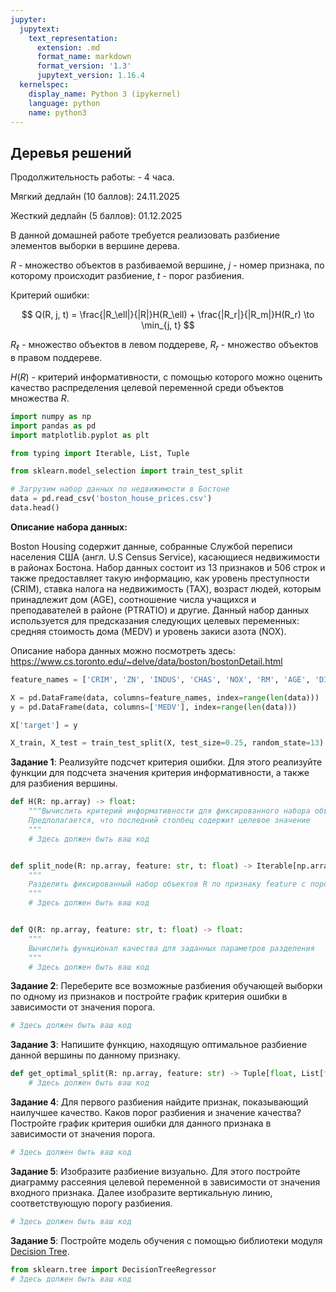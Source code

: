```yaml
---
jupyter:
  jupytext:
    text_representation:
      extension: .md
      format_name: markdown
      format_version: '1.3'
      jupytext_version: 1.16.4
  kernelspec:
    display_name: Python 3 (ipykernel)
    language: python
    name: python3
---
```


<!-- #region id="UqqA7Jph8T2o" -->
## Деревья решений

Продолжительность работы: - 4 часа.

Мягкий дедлайн (10 баллов): 24.11.2025

Жесткий дедлайн (5 баллов): 01.12.2025
<!-- #endregion -->

<!-- #region id="9iAZwRjCeAQO" -->
В данной домашней работе требуется реализовать разбиение элементов выборки в вершине дерева.
<!-- #endregion -->

<!-- #region id="7zl0dnOpd3xX" -->
$R$ - множество объектов в разбиваемой вершине, $j$ - номер признака, по которому происходит разбиение, $t$ - порог разбиения.

Критерий ошибки:

$$
Q(R, j, t) = \frac{|R_\ell|}{|R|}H(R_\ell) + \frac{|R_r|}{|R_m|}H(R_r) \to \min_{j, t}
$$

$R_\ell$ - множество объектов в левом поддереве, $R_r$ - множество объектов в правом поддереве.

$H(R)$ - критерий информативности, с помощью которого можно оценить качество распределения целевой переменной среди объектов множества $R$.
<!-- #endregion -->

```python executionInfo={"elapsed": 2409, "status": "ok", "timestamp": 1696944917459, "user": {"displayName": "Sergey Korpachev", "userId": "09181340988160569540"}, "user_tz": -180} id="kHeOJOhD-TVX"
import numpy as np
import pandas as pd
import matplotlib.pyplot as plt

from typing import Iterable, List, Tuple

from sklearn.model_selection import train_test_split
```

```python executionInfo={"elapsed": 5, "status": "ok", "timestamp": 1696944604231, "user": {"displayName": "Sergey Korpachev", "userId": "09181340988160569540"}, "user_tz": -180} id="D_kJdSOIKL2Z"
# Загрузим набор данных по недвижимости в Бостоне
data = pd.read_csv('boston_house_prices.csv')
data.head()
```

<!-- #region id="b1KE7WIFKp51" -->
**Описание набора данных:**  

Boston Housing содержит данные, собранные Службой переписи населения США (англ. U.S Census Service), касающиеся недвижимости в районах Бостона. Набор данных состоит из 13 признаков и 506 строк и также предоставляет такую информацию, как уровень преступности (CRIM), ставка налога на недвижимость (TAX), возраст людей, которым принадлежит дом (AGE), соотношение числа учащихся и преподавателей в районе (PTRATIO) и другие. Данный набор данных используется для предсказания следующих целевых переменных: средняя стоимость дома (MEDV) и уровень закиси азота (NOX).

Описание набора данных можно посмотреть здесь: https://www.cs.toronto.edu/~delve/data/boston/bostonDetail.html
<!-- #endregion -->

```python executionInfo={"elapsed": 407, "status": "ok", "timestamp": 1696945050297, "user": {"displayName": "Sergey Korpachev", "userId": "09181340988160569540"}, "user_tz": -180} id="3KLql08wLMKy"
feature_names = ['CRIM', 'ZN', 'INDUS', 'CHAS', 'NOX', 'RM', 'AGE', 'DIS', 'RAD', 'TAX', 'PTRATIO', 'B', 'LSTAT']

X = pd.DataFrame(data, columns=feature_names, index=range(len(data)))
y = pd.DataFrame(data, columns=['MEDV'], index=range(len(data)))

X['target'] = y
```

```python executionInfo={"elapsed": 422, "status": "ok", "timestamp": 1696945067442, "user": {"displayName": "Sergey Korpachev", "userId": "09181340988160569540"}, "user_tz": -180} id="QMs9TfkuSme0"
X_train, X_test = train_test_split(X, test_size=0.25, random_state=13)
```

<!-- #region id="hirWI1Vw4Fle" -->
**Задание 1**: 
Реализуйте подсчет критерия ошибки. Для этого реализуйте функции для подсчета значения критерия информативности, а также для разбиения вершины.
<!-- #endregion -->

```python executionInfo={"elapsed": 531, "status": "ok", "timestamp": 1696945074754, "user": {"displayName": "Sergey Korpachev", "userId": "09181340988160569540"}, "user_tz": -180} id="5bGstPZ14Flf"
def H(R: np.array) -> float:
    """Вычислить критерий информативности для фиксированного набора объектов R.
    Предполагается, что последний столбец содержит целевое значение
    """
    # Здесь должен быть ваш код


def split_node(R: np.array, feature: str, t: float) -> Iterable[np.array]:
    """
    Разделить фиксированный набор объектов R по признаку feature с пороговым значением t
    """
    # Здесь должен быть ваш код


def Q(R: np.array, feature: str, t: float) -> float:
    """
    Вычислить функционал качества для заданных параметров разделения
    """
    # Здесь должен быть ваш код

```

<!-- #region id="z5vMn7Yu4Flg" -->
**Задание 2**:
Переберите все возможные разбиения обучающей выборки по одному из признаков и постройте график критерия ошибки в зависимости от значения порога.
<!-- #endregion -->

```python colab={"base_uri": "https://localhost:8080/", "height": 493} executionInfo={"elapsed": 1006, "status": "ok", "timestamp": 1696945092152, "user": {"displayName": "Sergey Korpachev", "userId": "09181340988160569540"}, "user_tz": -180} id="73d0n-Ht4Flh" outputId="0f7492ef-479d-4f66-ac07-e5bd30418269"
# Здесь должен быть ваш код
```

<!-- #region id="cdNVqLH24Flj" -->
**Задание 3**:
Напишите функцию, находящую оптимальное разбиение данной вершины по данному признаку.
<!-- #endregion -->

```python executionInfo={"elapsed": 428, "status": "ok", "timestamp": 1696945125413, "user": {"displayName": "Sergey Korpachev", "userId": "09181340988160569540"}, "user_tz": -180} id="JnK6p2FU4Flk"
def get_optimal_split(R: np.array, feature: str) -> Tuple[float, List[float]]:
    # Здесь должен быть ваш код
```

<!-- #region id="WTwCYIgc4Fll" -->
**Задание 4**: 
Для первого разбиения найдите признак, показывающий наилучшее качество. Каков порог разбиения и значение качества? Постройте график критерия ошибки для данного признака в зависимости от значения порога.
<!-- #endregion -->

```python colab={"base_uri": "https://localhost:8080/"} executionInfo={"elapsed": 3139, "status": "ok", "timestamp": 1696945163220, "user": {"displayName": "Sergey Korpachev", "userId": "09181340988160569540"}, "user_tz": -180} id="GUl5daTc4Flo" outputId="23455857-fab8-472f-c760-504b732e147e"
# Здесь должен быть ваш код
```

<!-- #region id="qaSseANG4Flq" -->
**Задание 5**:
 Изобразите разбиение визуально. Для этого постройте диаграмму рассеяния целевой переменной в зависимости от значения входного признака. Далее изобразите вертикальную линию, соответствующую порогу разбиения.
<!-- #endregion -->

```python colab={"base_uri": "https://localhost:8080/", "height": 563} executionInfo={"elapsed": 432, "status": "ok", "timestamp": 1696945203129, "user": {"displayName": "Sergey Korpachev", "userId": "09181340988160569540"}, "user_tz": -180} id="Cjw3cznv8Qn2" outputId="47553417-1bdc-43c5-f6f3-e932dba18b45"
# Здесь должен быть ваш код
```

**Задание 5**:
Постройте модель обучения с помощью библиотеки модуля [Decision Tree](https://scikit-learn.org/stable/modules/generated/sklearn.tree.DecisionTreeRegressor.html).

```python
from sklearn.tree import DecisionTreeRegressor
# Здесь должен быть ваш код
```
